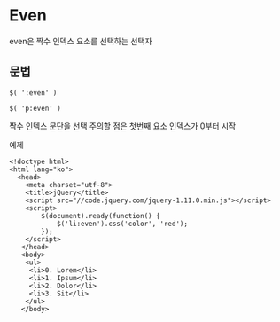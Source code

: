 Even
====
even은 짝수 인덱스 요소를 선택하는 선택자


문법
-----
~~~
$( ':even' )
~~~

~~~
$( 'p:even' )
~~~
짝수 인덱스 문단을 선택
주의할 점은 첫번째 요소 인덱스가 0부터 시작

예제

~~~
<!doctype html>
<html lang="ko">
  <head>
    <meta charset="utf-8">
    <title>jQuery</title>
    <script src="//code.jquery.com/jquery-1.11.0.min.js"></script>
    <script>
    	$(document).ready(function() {
    		$('li:even').css('color', 'red');
    	});
    </script>
   </head>
   <body>
   	<ul>
   	 <li>0. Lorem</li>
   	 <li>1. Ipsum</li>
   	 <li>2. Dolor</li>
   	 <li>3. Sit</li>
   	</ul>
   </body>
~~~
